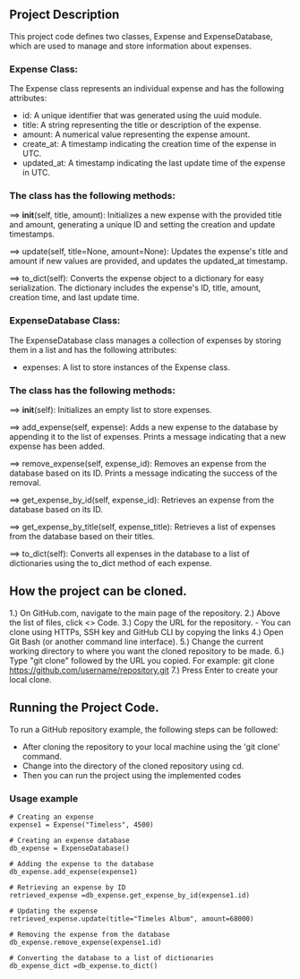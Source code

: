 ## Project Description
This project code defines two classes, Expense and ExpenseDatabase, which are used to manage 
and store information about expenses.

### Expense Class:
The Expense class represents an individual expense and has the following attributes:

- id: A unique identifier that was generated using the uuid module.
- title: A string representing the title or description of the expense.
- amount: A numerical value representing the expense amount.
- create_at: A timestamp indicating the creation time of the expense in UTC.
- updated_at: A timestamp indicating the last update time of the expense in UTC.

### The class has the following methods:

==> __init__(self, title, amount): Initializes a new expense with the provided title and amount, generating 
    a unique ID and setting the creation and update timestamps.

==> update(self, title=None, amount=None): Updates the expense's title and amount if new values are 
    provided, and updates the updated_at timestamp.

==> to_dict(self): Converts the expense object to a dictionary for easy serialization. The dictionary includes the 
    expense's ID, title, amount, creation time, and last update time.

### ExpenseDatabase Class:
The ExpenseDatabase class manages a collection of expenses by storing them in a list and has the following attributes:

- expenses: A list to store instances of the Expense class.

### The class has the following methods:

==> __init__(self): Initializes an empty list to store expenses.

==> add_expense(self, expense): Adds a new expense to the database by appending it to the list of expenses. Prints a 
    message indicating that a new expense has been added.

==> remove_expense(self, expense_id): Removes an expense from the database based on its ID. Prints a message 
    indicating the success of the removal.

==> get_expense_by_id(self, expense_id): Retrieves an expense from the database based on its ID.

==> get_expense_by_title(self, expense_title): Retrieves a list of expenses from the database based on their titles.

==> to_dict(self): Converts all expenses in the database to a list of dictionaries using the to_dict method of 
    each expense.
    
## How the project can be cloned.
1.) On GitHub.com, navigate to the main page of the repository.
2.) Above the list of files, click <> Code.
3.) Copy the URL for the repository.
    - You can clone using HTTPs, SSH key and GitHub CLI by copying the links
4.) Open Git Bash (or another command line interface).
5.) Change the current working directory to where you want the cloned repository to be made.
6.) Type "git clone" followed by the URL you copied. For example: git clone https://github.com/username/repository.git
7.) Press Enter to create your local clone.

## Running the Project Code.
To run a GitHub repository example, the following steps can be followed:

- After cloning the repository to your local machine using the 'git clone' command.
- Change into the directory of the cloned repository using cd.
- Then you can run the project using the implemented codes


### Usage example
```
# Creating an expense
expense1 = Expense("Timeless", 4500)

# Creating an expense database
db_expense = ExpenseDatabase()

# Adding the expense to the database
db_expense.add_expense(expense1)

# Retrieving an expense by ID
retrieved_expense =db_expense.get_expense_by_id(expense1.id)

# Updating the expense
retrieved_expense.update(title="Timeles Album", amount=68000)

# Removing the expense from the database
db_expense.remove_expense(expense1.id)

# Converting the database to a list of dictionaries
db_expense_dict =db_expense.to_dict()

```
